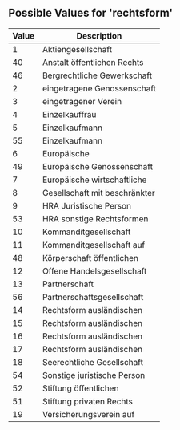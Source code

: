 ## Possible Values for 'rechtsform'
| Value | Description                   |
| ----- | ----------------------------- |
| 1     | Aktiengesellschaft            |
| 40    | Anstalt öffentlichen Rechts   |
| 46    | Bergrechtliche Gewerkschaft   |
| 2     | eingetragene Genossenschaft   |
| 3     | eingetragener Verein          |
| 4     | Einzelkauffrau                |
| 5     | Einzelkaufmann                |
| 55    | Einzelkaufmann                |
| 6     | Europäische                   |
| 49    | Europäische Genossenschaft    |
| 7     | Europäische wirtschaftliche   |
| 8     | Gesellschaft mit beschränkter |
| 9     | HRA Juristische Person        |
| 53    | HRA sonstige Rechtsformen     |
| 10    | Kommanditgesellschaft         |
| 11    | Kommanditgesellschaft auf     |
| 48    | Körperschaft öffentlichen     |
| 12    | Offene Handelsgesellschaft    |
| 13    | Partnerschaft                 |
| 56    | Partnerschaftsgesellschaft    |
| 14    | Rechtsform ausländischen      |
| 15    | Rechtsform ausländischen      |
| 16    | Rechtsform ausländischen      |
| 17    | Rechtsform ausländischen      |
| 18    | Seerechtliche Gesellschaft    |
| 54    | Sonstige juristische Person   |
| 52    | Stiftung öffentlichen         |
| 51    | Stiftung privaten Rechts      |
| 19    | Versicherungsverein auf       |